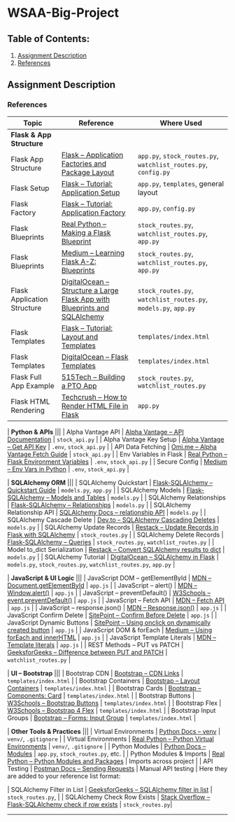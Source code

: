 # WSAA-Big-Project

## Table of Contents:
1. [Assignment Description](#assignment-description)
2. [References](#references)


## Assignment Description




### References

| Topic | Reference | Where Used |
|-------|-----------|------------|
| **Flask & App Structure** |||
| Flask App Structure | [Flask – Application Factories and Package Layout](https://flask.palletsprojects.com/en/latest/patterns/packages/) | `app.py`, `stock_routes.py`, `watchlist_routes.py`, `config.py` |
| Flask Setup | [Flask – Tutorial: Application Setup](https://flask.palletsprojects.com/en/latest/tutorial/) | `app.py`, `templates`, general layout |
| Flask Factory | [Flask – Tutorial: Application Factory](https://flask.palletsprojects.com/en/latest/tutorial/factory/) | `app.py`, `config.py` |
| Flask Blueprints | [Real Python – Making a Flask Blueprint](https://realpython.com/flask-blueprint/#making-a-flask-blueprint) | `stock_routes.py`, `watchlist_routes.py`, `app.py` |
| Flask Blueprints | [Medium – Learning Flask A-Z: Blueprints](https://medium.com/@basubinayak05/learning-flask-a-z-blueprints-3ae95db95443) | `stock_routes.py`, `watchlist_routes.py`, `app.py` |
| Flask Application Structure | [DigitalOcean – Structure a Large Flask App with Blueprints and SQLAlchemy](https://www.digitalocean.com/community/tutorials/how-to-structure-a-large-flask-application-with-flask-blueprints-and-flask-sqlalchemy) | `stock_routes.py`, `watchlist_routes.py`, `models.py`, `app.py` |
| Flask Templates | [Flask – Tutorial: Layout and Templates](https://flask.palletsprojects.com/en/latest/tutorial/layout/) | `templates/index.html` |
| Flask Templates | [DigitalOcean – Flask Templates](https://www.digitalocean.com/community/tutorials/how-to-use-templates-in-a-flask-application) | `templates/index.html` |
| Flask Full App Example | [515Tech – Building a PTO App](https://www.515tech.com/post/building-a-pto-app) | `stock_routes.py`, `watchlist_routes.py` |
| Flask HTML Rendering | [Techcrush – How to Render HTML File in Flask](https://medium.com/techcrush/how-to-render-html-file-in-flask-3fbfb16b47f6) | `app.py` |

| **Python & APIs** |||
| Alpha Vantage API | [Alpha Vantage – API Documentation](https://www.alphavantage.co/documentation/) | `stock_api.py` |
| Alpha Vantage Key Setup | [Alpha Vantage – Get API Key](https://www.alphavantage.co/support/#api-key) | `.env`, `stock_api.py` |
| API Data Fetching | [Omi.me – Alpha Vantage Fetch Guide](https://www.omi.me/blogs/api-guides/how-to-fetch-stock-data-using-alpha-vantage-api-in-python) | `stock_api.py` |
| Env Variables in Flask | [Real Python – Flask Environment Variables](https://realpython.com/flask-database/) | `.env`, `stock_api.py` |
| Secure Config | [Medium – Env Vars in Python](https://medium.com/datauniverse/how-to-use-environment-variables-in-python-for-secure-configuration-12d56c7f0a8c) | `.env`, `stock_api.py` |

| **SQLAlchemy ORM** |||
| SQLAlchemy Quickstart | [Flask-SQLAlchemy – Quickstart Guide](https://flask-sqlalchemy.readthedocs.io/en/stable/quickstart/) | `models.py`, `app.py` |
| SQLAlchemy Models | [Flask-SQLAlchemy – Models and Tables](https://flask-sqlalchemy.readthedocs.io/en/stable/models/) | `models.py` |
| SQLAlchemy Relationships | [Flask-SQLAlchemy – Relationships](https://flask-sqlalchemy.palletsprojects.com/en/latest/models/#one-to-many-relationships) | `models.py` |
| SQLAlchemy Relationship API | [SQLAlchemy Docs – relationship API](https://docs.sqlalchemy.org/en/14/orm/relationship_api.html) | `models.py` |
| SQLAlchemy Cascade Delete | [Dev.to – SQLAlchemy Cascading Deletes](https://dev.to/zchtodd/sqlalchemy-cascading-deletes-8hk) | `models.py` |
| SQLAlchemy Update Records | [Restack – Update Records in Flask with SQLAlchemy](https://www.restack.io/p/flask-knowledge-update-records) | `stock_routes.py` |
| SQLAlchemy Delete Records | [Flask-SQLAlchemy – Queries](https://flask-sqlalchemy.palletsprojects.com/en/latest/queries/) | `stock_routes.py`, `watchlist_routes.py` |
| Model to_dict Serialization | [Restack – Convert SQLAlchemy results to dict](https://www.restack.io/p/adding-columns-sqlalchemy-models-answer-query-result-dict) | `models.py` |
| SQLAlchemy Tutorial | [DigitalOcean – SQLAlchemy in Flask](https://www.digitalocean.com/community/tutorials/how-to-use-flask-sqlalchemy-to-interact-with-databases-in-a-flask-application) | `models.py`, `stock_routes.py`, `watchlist_routes.py`, `app.py` |

| **JavaScript & UI Logic** |||
| JavaScript DOM – getElementById | [MDN – Document.getElementById](https://developer.mozilla.org/en-US/docs/Web/API/Document/getElementById) | `app.js` |
| JavaScript – alert() | [MDN – Window.alert()](https://developer.mozilla.org/en-US/docs/Web/API/Window/alert) | `app.js` |
| JavaScript – preventDefault() | [W3Schools – event.preventDefault()](https://www.w3schools.com/jsref/event_preventdefault.asp) | `app.js` |
| JavaScript – Fetch API | [MDN – Fetch API](https://developer.mozilla.org/en-US/docs/Web/API/Fetch_API/Using_Fetch) | `app.js` |
| JavaScript – response.json() | [MDN – Response.json()](https://developer.mozilla.org/en-US/docs/Web/API/Response/json) | `app.js` |
| JavaScript Confirm Delete | [SitePoint – Confirm Before Delete](https://www.sitepoint.com/community/t/confirm-before-delete/221197) | `app.js` |
| JavaScript Dynamic Buttons | [SitePoint – Using onclick on dynamically created button](https://www.sitepoint.com/community/t/using-onclick-on-dynamically-created-button/358755) | `app.js` |
| JavaScript DOM & forEach | [Medium – Using forEach and innerHTML](https://medium.com/@ianflurkey/using-foreach-and-innerhtml-to-create-search-results-6b11b9985d6b) | `app.js` |
| JavaScript Template Literals | [MDN – Template literals](https://developer.mozilla.org/en-US/docs/Web/JavaScript/Reference/Template_literals) | `app.js` |
| REST Methods – PUT vs PATCH | [GeeksforGeeks – Difference between PUT and PATCH](https://www.geeksforgeeks.org/difference-between-put-and-patch-request/) | `watchlist_routes.py` |

| **UI – Bootstrap** |||
| Bootstrap CDN | [Bootstrap – CDN Links](https://getbootstrap.com/docs/5.3/getting-started/introduction/#cdn-links) | `templates/index.html` |
| Bootstrap Containers | [Bootstrap – Layout Containers](https://getbootstrap.com/docs/5.3/layout/containers/) | `templates/index.html` |
| Bootstrap Cards | [Bootstrap – Components: Card](https://getbootstrap.com/docs/5.3/components/card/) | `templates/index.html` |
| Bootstrap Buttons | [W3Schools – Bootstrap Buttons](https://www.w3schools.com/bootstrap/bootstrap_buttons.asp) | `templates/index.html` |
| Bootstrap Flex | [W3Schools – Bootstrap 4 Flex](https://www.w3schools.com/bootstrap4/bootstrap_flex.asp) | `templates/index.html` |
| Bootstrap Input Groups | [Bootstrap – Forms: Input Group](https://getbootstrap.com/docs/5.3/forms/input-group/) | `templates/index.html` |

| **Other Tools & Practices** |||
| Virtual Environments | [Python Docs – venv](https://docs.python.org/3/library/venv.html) | `venv/`, `.gitignore` |
| Virtual Environments | [Real Python – Python Virtual Environments](https://realpython.com/python-virtual-environments-a-primer/) | `venv/`, `.gitignore` |
| Python Modules | [Python Docs – Modules](https://docs.python.org/3/tutorial/modules.html) | `app.py`, `stock_routes.py`, etc. |
| Python Modules & Imports | [Real Python – Python Modules and Packages](https://realpython.com/python-modules-packages/) | Imports across project |
| API Testing | [Postman Docs – Sending Requests](https://learning.postman.com/docs/sending-requests/requests/) | Manual API testing |
Here they are added to your reference list format:


| SQLAlchemy Filter in List     | [GeeksforGeeks – SQLAlchemy filter in list](https://www.geeksforgeeks.org/sqlalchemy-filter-in-list/) | `stock_routes.py`, |
| SQLAlchemy Check Row Exists   | [Stack Overflow – Flask-SQLAlchemy check if row exists](https://stackoverflow.com/questions/32938475/flask-sqlalchemy-check-if-row-exists-in-table?) | `stock_routes.py`| 



---






